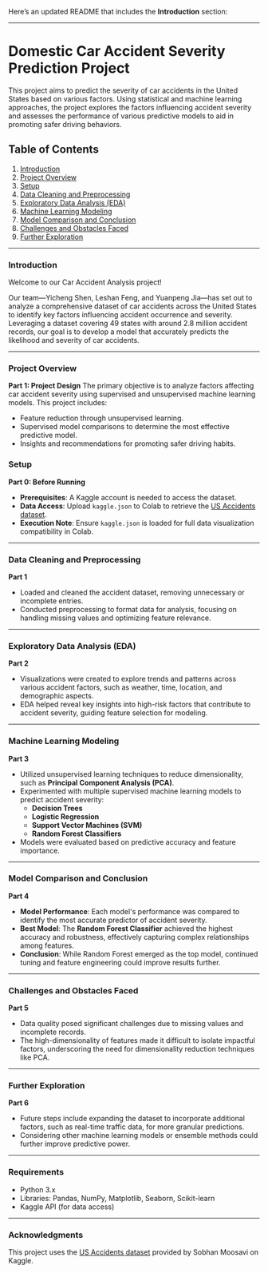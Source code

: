 Here’s an updated README that includes the **Introduction** section:

---

# Domestic Car Accident Severity Prediction Project

This project aims to predict the severity of car accidents in the United States based on various factors. Using statistical and machine learning approaches, the project explores the factors influencing accident severity and assesses the performance of various predictive models to aid in promoting safer driving behaviors.

## Table of Contents
1. [Introduction](#introduction)
2. [Project Overview](#project-overview)
3. [Setup](#setup)
4. [Data Cleaning and Preprocessing](#data-cleaning-and-preprocessing)
5. [Exploratory Data Analysis (EDA)](#exploratory-data-analysis-eda)
6. [Machine Learning Modeling](#machine-learning-modeling)
7. [Model Comparison and Conclusion](#model-comparison-and-conclusion)
8. [Challenges and Obstacles Faced](#challenges-and-obstacles-faced)
9. [Further Exploration](#further-exploration)

---

### Introduction
Welcome to our Car Accident Analysis project!

Our team—Yicheng Shen, Leshan Feng, and Yuanpeng Jia—has set out to analyze a comprehensive dataset of car accidents across the United States to identify key factors influencing accident occurrence and severity. Leveraging a dataset covering 49 states with around 2.8 million accident records, our goal is to develop a model that accurately predicts the likelihood and severity of car accidents.

---

### Project Overview
**Part 1: Project Design**
The primary objective is to analyze factors affecting car accident severity using supervised and unsupervised machine learning models. This project includes:
- Feature reduction through unsupervised learning.
- Supervised model comparisons to determine the most effective predictive model.
- Insights and recommendations for promoting safer driving habits.

### Setup
**Part 0: Before Running**
- **Prerequisites**: A Kaggle account is needed to access the dataset.
- **Data Access**: Upload `kaggle.json` to Colab to retrieve the [US Accidents dataset](https://www.kaggle.com/datasets/sobhanmoosavi/us-accidents).
- **Execution Note**: Ensure `kaggle.json` is loaded for full data visualization compatibility in Colab.

---

### Data Cleaning and Preprocessing
**Part 1**
- Loaded and cleaned the accident dataset, removing unnecessary or incomplete entries.
- Conducted preprocessing to format data for analysis, focusing on handling missing values and optimizing feature relevance.

---

### Exploratory Data Analysis (EDA)
**Part 2**
- Visualizations were created to explore trends and patterns across various accident factors, such as weather, time, location, and demographic aspects.
- EDA helped reveal key insights into high-risk factors that contribute to accident severity, guiding feature selection for modeling.

---

### Machine Learning Modeling
**Part 3**
- Utilized unsupervised learning techniques to reduce dimensionality, such as **Principal Component Analysis (PCA)**.
- Experimented with multiple supervised machine learning models to predict accident severity:
  - **Decision Trees**
  - **Logistic Regression**
  - **Support Vector Machines (SVM)**
  - **Random Forest Classifiers**
- Models were evaluated based on predictive accuracy and feature importance.

---

### Model Comparison and Conclusion
**Part 4**
- **Model Performance**: Each model's performance was compared to identify the most accurate predictor of accident severity.
- **Best Model**: The **Random Forest Classifier** achieved the highest accuracy and robustness, effectively capturing complex relationships among features.
- **Conclusion**: While Random Forest emerged as the top model, continued tuning and feature engineering could improve results further.

---

### Challenges and Obstacles Faced
**Part 5**
- Data quality posed significant challenges due to missing values and incomplete records.
- The high-dimensionality of features made it difficult to isolate impactful factors, underscoring the need for dimensionality reduction techniques like PCA.

---

### Further Exploration
**Part 6**
- Future steps include expanding the dataset to incorporate additional factors, such as real-time traffic data, for more granular predictions.
- Considering other machine learning models or ensemble methods could further improve predictive power.

---

### Requirements

- Python 3.x
- Libraries: Pandas, NumPy, Matplotlib, Seaborn, Scikit-learn
- Kaggle API (for data access)

---

### Acknowledgments
This project uses the [US Accidents dataset](https://www.kaggle.com/datasets/sobhanmoosavi/us-accidents) provided by Sobhan Moosavi on Kaggle.
